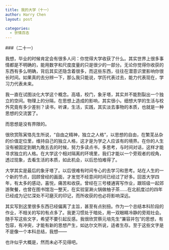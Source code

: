 ```yaml
---
title: 我的大学（十一）
author: Harry Chen
layout: post

categories:
  - 世情百态
---
```


###（二十一）

  我想，毕业的时候肯定会有很多人问：你觉得大学收获了什么。其实世界上很多事情都是不明确的，能用数字和尺度度量的只是很少的一部分。无论你觉得你收获的东西有多么明确，背后其实还隐含着很多，而这些东西，往往在潜意识里影响你很长时间。如果真的去分辨一下，那么我只能说，学历代表过去，能力代表现在，学习力代表未来。

  我一直在试图淡化大学这个概念。高墙，校门，象牙塔，其实并不能割裂出一个独立的空间。物理上的分隔，在思想上造成的影响，其实很小。细想大学的生活与校外究竟有多少差别？读书，听课，生活，实践，其实淡去事物的本质，也就是一种思想的交流罢了。

  而思想是没有界限的。

  很欣赏陈寅恪先生所说，“自由之精神，独立之人格”，以思想的自由，在繁芜丛杂的价值定位里，维持自己的独立人格，这才是为学之人应该有的境界。在你的人生没有被固定到朝九晚五去的时候，努力多读点书，多思考，与时间对话，这样才能寻求独立的人格。在大学这个相对隔离的环境里，我们才能以一个旁观者的视角，透过现象，去看生活的本质，如此机会，以后恐怕难得了。

  大学其实是最后的象牙塔了。以后很难有时间专心的去学习和思考。站在人生的一个新的节点，回顾曾经的画面，才发觉不经意间时间已经过了好多。回首大学四年，有太多的感动，喜悦，痛苦和收获。曾经在三号楼通宵写作业，跟班级一起郊游聚餐，也曾在图书馆泡一整天，在实验室涮火锅做柚子茶……在北航度过的四年已经成为记忆深处不可磨灭的印记，而所收获的也必将影响深远。

  其实写到这里很多东西已经偏离了主旨，甚至有点别扭。作为一个总结本科阶段的作业，不相关的写的有点多了。我更习惯处于暗处，用一双眼睛冷静的旁观社会。随手写这些文字，希望不要引起反感。我很欣赏蔡元培先生“兼容并包”的思想，有包容，有冲突，才能有新的思想产生，如达尔文所说，适者生存。至于这些文字是不是像一个本科总结，我想——

  也许似乎大概是，然而未必不见得吧。
